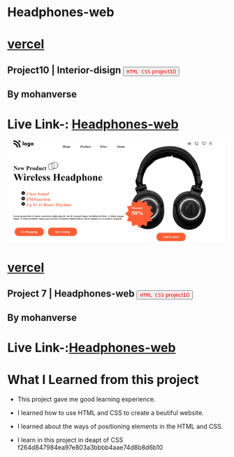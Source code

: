 # Headphones-web
# [vercel](https://vercel.com/mohanverse/headphones-web/RpKVUdJd7GFMiG6wYotBFaHSsfE8)
## Project10 | Interior-disign <a><button name="button" style = "color: red" onclick="https:">`HTML CSS` project10</button></a>
## By mohanverse

# Live Link-: [Headphones-web](Headphones-web)

![project 7](./images/Screenshot%20(50).png)
# [vercel](https://vercel.com/mohanverse/headphones-web/5GqSPhbKfyefDhnJ4txhnFBzX9SX)
## Project 7 | Headphones-web  <a><button name="button" style = "color: red" onclick="https:">`HTML CSS` project10</button></a>
## By mohanverse

# Live Link-:[Headphones-web](Headphones-web)
# What I Learned from this project

* This project gave me good learning experience.

* I learned how to use HTML and CSS to create a beutiful website.

* I learned about the ways of positioning elements in the HTML and CSS.
* I learn in this project in deapt of CSS
f264d847984ea97e803a3bbbb4aae74d8b8d6b10
